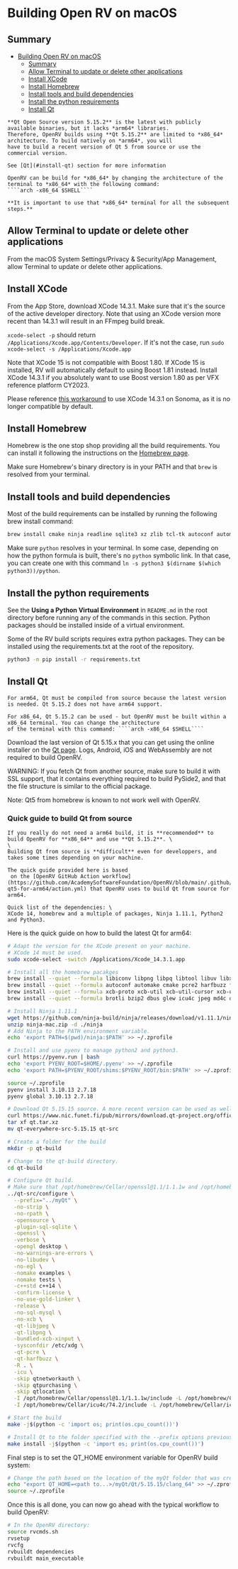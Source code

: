 # Building Open RV on macOS

## Summary

- [Building Open RV on macOS](#building-open-rv-on-macos)
  - [Summary](#summary)
  - [Allow Terminal to update or delete other applications](#allow-terminal-to-update-or-delete-other-applications)
  - [Install XCode](#install-xcode)
  - [Install Homebrew](#install-homebrew)
  - [Install tools and build dependencies](#install-tools-and-build-dependencies)
  - [Install the python requirements](#install-the-python-requirements)
  - [Install Qt](#install-qt)


````{warning}
**Qt Open Source version 5.15.2** is the latest with publicly available binaries, but it lacks *arm64* libraries. 
Therefore, OpenRV builds using **Qt 5.15.2** are limited to *x86_64* architecture. To build natively on *arm64*, you will
have to build a recent version of Qt 5 from source or use the commercial version.

See [Qt](#install-qt) section for more information
````

````{note}
OpenRV can be build for *x86_64* by changing the architecture of the terminal to *x86_64* with the following command:
````arch -x86_64 $SHELL````

**It is important to use that *x86_64* terminal for all the subsequent steps.**
````

## Allow Terminal to update or delete other applications

From the macOS System Settings/Privacy & Security/App Management, allow Terminal to update or delete other applications.

## Install XCode

From the App Store, download XCode 14.3.1. Make sure that it's the source of the active developer directory.
Note that using an XCode version more recent than 14.3.1 will result in an FFmpeg build break.

`xcode-select -p` should return `/Applications/Xcode.app/Contents/Developer`. If it's not the case, run `sudo xcode-select -s /Applications/Xcode.app`

Note that XCode 15 is not compatible with Boost 1.80. If XCode 15 is installed, RV will automatically default to using Boost 1.81 instead. 
Install XCode 14.3.1 if you absolutely want to use Boost version 1.80 as per VFX reference platform CY2023.

Please reference [this workaround](https://forums.developer.apple.com/forums/thread/734709) to use XCode 14.3.1 on Sonoma, as it is no longer 
compatible by default.

## Install Homebrew

Homebrew is the one stop shop providing all the build requirements. You can install it following the instructions on the [Homebrew page](https://brew.sh).

Make sure Homebrew's binary directory is in your PATH and that `brew` is resolved from your terminal.

## Install tools and build dependencies

Most of the build requirements can be installed by running the following brew install command:

```bash
brew install cmake ninja readline sqlite3 xz zlib tcl-tk autoconf automake libtool python yasm clang-format black meson nasm pkg-config glew
```

Make sure `python` resolves in your terminal. In some case, depending on how the python formula is built, there's no `python` symbolic link.
In that case, you can create one with this command `ln -s python3 $(dirname $(which python3))/python`.

## Install the python requirements

See the **Using a Python Virtual Environment** in `README.md` in the root directory before running any of the commands in this section. Python packages should be installed inside of a virtual environment.

Some of the RV build scripts requires extra python packages. They can be installed using the requirements.txt at the root of the repository.

```bash
python3 -m pip install -r requirements.txt 
```

## Install Qt

````{warning}
For arm64, Qt must be compiled from source because the latest version is needed. Qt 5.15.2 does not have arm64 support.

For x86_64, Qt 5.15.2 can be used - but OpenRV must be built within a x86_64 terminal. You can change the architecture 
of the terminal with this command: ````arch -x86_64 $SHELL````

````

Download the last version of Qt 5.15.x that you can get using the online installer on the [Qt page](https://www.qt.io/download-open-source). Logs, Android, iOS and WebAssembly are not required to build OpenRV.


WARNING: If you fetch Qt from another source, make sure to build it with SSL support, that it contains everything required to build PySide2, and that the file structure is similar to the official package.

Note: Qt5 from homebrew is known to not work well with OpenRV.


### Quick guide to build Qt from source

````{warning}
If you really do not need a arm64 build, it is **recommended** to build OpenRV for **x86_64** and use **Qt 5.15.2**. \
\
Building Qt from source is **difficult** even for developpers, and takes some times depending on your machine.
````

````{note}
The quick guide provided here is based
 on the [OpenRV GitHub Action workflow](https://github.com/AcademySoftwareFoundation/OpenRV/blob/main/.github/actions/build-qt5-for-arm64/action.yml) that OpenRV uses to build Qt from source for
arm64.

Quick list of the dependencies: \
XCode 14, homebrew and a multiple of packages, Ninja 1.11.1, Python2 and Python3.
````

Here is the quick guide on how to build the latest Qt for arm64:
````bash
# Adapt the version for the XCode present on your machine. 
# XCode 14 must be used.
sudo xcode-select -switch /Applications/Xcode_14.3.1.app
````

````bash
# Install all the homebrew pacakges
brew install --quiet --formula libiconv libpng libpq libtool libuv libxau libxcb libxdmcp
brew install --quiet --formula autoconf automake cmake pcre2 harfbuzz freetype node@18 nspr nss
brew install --quiet --formula xcb-proto xcb-util xcb-util-cursor xcb-util-image xcb-util-keysyms xcb-util-renderutil xcb-util-wm
brew install --quiet --formula brotli bzip2 dbus glew icu4c jpeg md4c openssl@1.1 pkg-config sqlite xorgproto zlib zstd
````

````bash
# Install Ninja 1.11.1
wget https://github.com/ninja-build/ninja/releases/download/v1.11.1/ninja-mac.zip
unzip ninja-mac.zip -d ./ninja
# Add Ninja to the PATH environment variable.
echo 'export PATH=$(pwd)/ninja:$PATH' >> ~/.zprofile
````

````bash
# Install and use pyenv to manage python2 and python3.
curl https://pyenv.run | bash
echo 'export PYENV_ROOT=$HOME/.pyenv' >> ~/.zprofile
echo 'export PATH=$PYENV_ROOT/shims:$PYENV_ROOT/bin:$PATH' >> ~/.zprofile

source ~/.zprofile
pyenv install 3.10.13 2.7.18
pyenv global 3.10.13 2.7.18
````

````bash
# Download Qt 5.15.15 source. A more recent version can be used as well.
curl https://www.nic.funet.fi/pub/mirrors/download.qt-project.org/official_releases/qt/5.15/5.15.15/single/qt-everywhere-opensource-src-5.15.15.tar.xz -o qt.tar.xz
tar xf qt.tar.xz
mv qt-everywhere-src-5.15.15 qt-src
````

````bash
# Create a folder for the build
mkdir -p qt-build
````

````bash
# Change to the qt-build directory.
cd qt-build

# Configure Qt build.
# Make sure that /opt/homebrew/Cellar/openssl@1.1/1.1.1w and /opt/homebrew/Cellar/icu4c/74.2 exists.
../qt-src/configure \
  --prefix="../myQt" \
  -no-strip \
  -no-rpath \
  -opensource \
  -plugin-sql-sqlite \
  -openssl \
  -verbose \
  -opengl desktop \
  -no-warnings-are-errors \
  -no-libudev \
  -no-egl \
  -nomake examples \
  -nomake tests \
  -c++std c++14 \
  -confirm-license \
  -no-use-gold-linker \
  -release \
  -no-sql-mysql \
  -no-xcb \
  -qt-libjpeg \
  -qt-libpng \
  -bundled-xcb-xinput \
  -sysconfdir /etc/xdg \
  -qt-pcre \
  -qt-harfbuzz \
  -R . \
  -icu \
  -skip qtnetworkauth \
  -skip qtpurchasing \
  -skip qtlocation \
  -I /opt/homebrew/Cellar/openssl@1.1/1.1.1w/include -L /opt/homebrew/Cellar/openssl@1.1/1.1.1w/lib \
  -I /opt/homebrew/Cellar/icu4c/74.2/include -L /opt/homebrew/Cellar/icu4c/74.2/lib

# Start the build
make -j$(python -c 'import os; print(os.cpu_count())')

# Install Qt to the folder specified with the --prefix options previously.
make install -j$(python -c 'import os; print(os.cpu_count())')
````

Final step is to set the QT_HOME environment variable for OpenRV build system:
````bash
# Change the path based on the location of the myQt folder that was created previously.
echo "export QT_HOME=<path to...>/myQt/Qt/5.15.15/clang_64" >> ~/.zprofile
source ~/.zprofile
````

Once this is all done, you can now go ahead with the typical workflow to build OpenRV:
````bash
# In the OpenRV directory:
source rvcmds.sh
rvsetup
rvcfg
rvbuildt dependencies
rvbuildt main_executable
````


